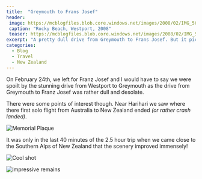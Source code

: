```yaml
---
title:  "Greymouth to Frans Josef"
header:
 image: https://mcblogfiles.blob.core.windows.net/images/2008/02/IMG_5663-header.jpg
 caption: "Rocky Beach, Westport, 2008"
 teaser: https://mcblogfiles.blob.core.windows.net/images/2008/02/IMG_5663-tn.jpg
excerpt: "A pretty dull drive from Greymouth to Frans Josef. But it picked up dramatically towards the end!"
categories: 
  - Blog
  - Travel
  - New Zealand
---
```

On February 24th, we left for Franz Josef and I would have to say we were spoilt by the stunning drive from Westport to Greymouth as the drive from Greymouth to Franz Josef was rather dull and desolate.

There were some points of interest though. Near Harihari we saw where there first solo flight from Australia to New Zealand ended _(or rather crash landed)_.

![Memorial Plaque](https://mcblogfiles.blob.core.windows.net/images/smugmug/IMG_5649.jpg)

It was only in the last 40 minutes of the 2.5 hour trip when we came close to the Southern Alps of New Zealand that the scenery improved immensely!

![Cool shot](https://mcblogfiles.blob.core.windows.net/images/smugmug/IMG_5655.jpg)

![impressive remains](https://mcblogfiles.blob.core.windows.net/images/smugmug/IMG_5657.jpg)
